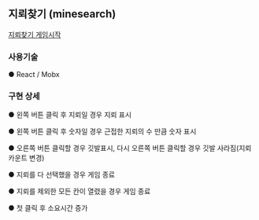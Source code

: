 ## 지뢰찾기 (minesearch)
[지뢰찾기 게임시작](http://minesearch.s3-website.ap-northeast-2.amazonaws.com/)

### 사용기술

  ● React / Mobx

### 구현 상세

  ● 왼쪽 버튼 클릭 후 지뢰일 경우 지뢰 표시

  ● 왼쪽 버튼 클릭 후 숫자일 경우 근접한 지뢰의 수 만큼 숫자 표시

  ● 오른쪽 버튼 클릭할 경우 깃발표시, 다시 오른쪽 버튼 클릭할 경우 깃발 사라짐(지뢰 카운트 변경)

  ● 지뢰를 다 선택했을 경우 게임 종료

  ● 지뢰를 제외한 모든 칸이 열렸을 경우 게임 종료

  ● 첫 클릭 후 소요시간 증가
  
